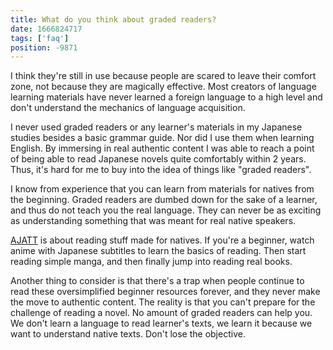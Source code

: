 ```yaml
---
title: What do you think about graded readers?
date: 1666824717
tags: ['faq']
position: -9871
---
```


I think they're still in use because people are scared to leave their comfort zone,
not because they are magically effective.
Most creators of language learning materials have never learned a foreign language to a high level
and don't understand the mechanics of language acquisition.

I never used graded readers or any learner's materials in my Japanese studies
besides a basic grammar guide.
Nor did I use them when learning English.
By immersing in real authentic content
I was able to reach a point of being able to read Japanese novels quite comfortably within 2 years.
Thus, it's hard for me to buy into the idea of things like "graded readers".

I know from experience that you can learn from materials for natives from the beginning.
Graded readers are dumbed down for the sake of a learner,
and thus do not teach you the real language.
They can never be as exciting as understanding something that was meant for real native speakers.

[AJATT](whats-ajatt.html) is about reading stuff made for natives.
If you're a beginner,
watch anime with Japanese subtitles to learn the basics of reading.
Then start reading simple manga, and then finally jump into reading real books.

Another thing to consider is that
there's a trap when
people continue to read these oversimplified beginner resources forever,
and they never make the move to authentic content.
The reality is that you can't prepare for the challenge of reading a novel.
No amount of graded readers can help you.
We don't learn a language to read learner's texts,
we learn it because we want to understand native texts.
Don't lose the objective.
